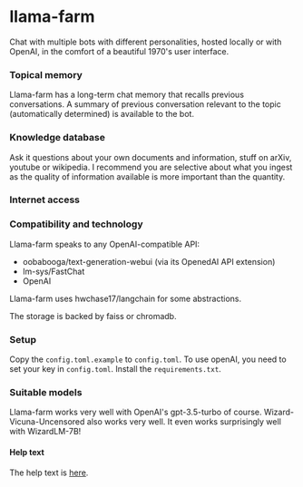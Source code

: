 # llama-farm
Chat with multiple bots with different personalities, hosted locally or with OpenAI, in the comfort of a beautiful 1970's user interface.

### Topical memory
Llama-farm has a long-term chat memory that recalls previous conversations. A summary of previous conversation relevant to the topic (automatically determined) is available to the bot.

### Knowledge database
Ask it questions about your own documents and information, stuff on arXiv, youtube or wikipedia.
I recommend you are selective about what you ingest as the quality of information available is more important than the quantity.

### Internet access

### Compatibility and technology
Llama-farm speaks to any OpenAI-compatible API:
- oobabooga/text-generation-webui (via its OpenedAI API extension)
- lm-sys/FastChat
- OpenAI

Llama-farm uses hwchase17/langchain for some abstractions.

The storage is backed by faiss or chromadb.

### Setup
Copy the `config.toml.example` to `config.toml`.
To use openAI, you need to set your key in `config.toml`.
Install the `requirements.txt`.

### Suitable models
Llama-farm works very well with OpenAI's gpt-3.5-turbo of course.
Wizard-Vicuna-Uncensored also works very well. It even works surprisingly well with WizardLM-7B!

#### Help text

The help text is [here](llama_farm/help.md).
